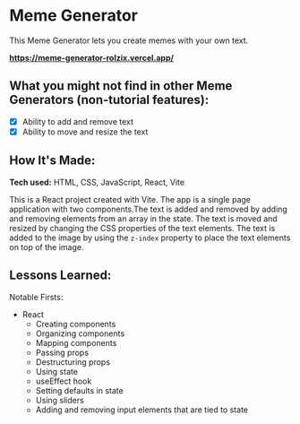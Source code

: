 # Meme Generator

This Meme Generator lets you create memes with your own text.

**https://meme-generator-rolzix.vercel.app/**

## What you might not find in other Meme Generators (non-tutorial features):

- [x] Ability to add and remove text
- [x] Ability to move and resize the text

## How It's Made:

**Tech used:** HTML, CSS, JavaScript, React, Vite

This is a React project created with Vite. The app is a single page application with two components.The text is added and removed by adding and removing elements from an array in the state. The text is moved and resized by changing the CSS properties of the text elements. The text is added to the image by using the `z-index` property to place the text elements on top of the image.

## Lessons Learned:

Notable Firsts:

- React
  - Creating components
  - Organizing components
  - Mapping components
  - Passing props
  - Destructuring props
  - Using state
  - useEffect hook
  - Setting defaults in state
  - Using sliders
  - Adding and removing input elements that are tied to state
